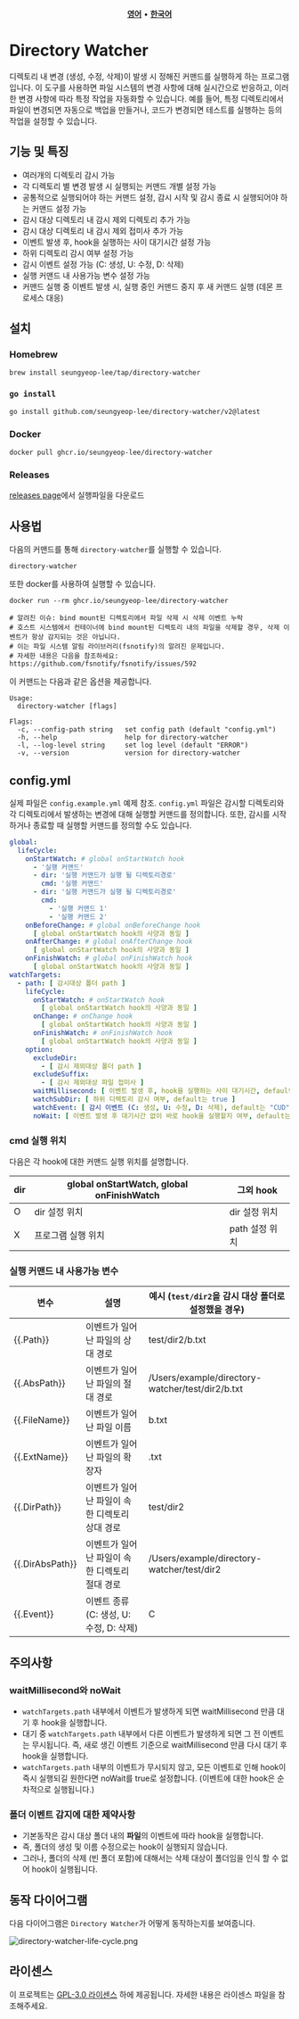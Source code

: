 <p align="center">
    <a href="README.md"><b>영어</b></a> •
    <a href="README.ko.md"><b>한국어</b></a>
</p>

# Directory Watcher

디렉토리 내 변경 (생성, 수정, 삭제)이 발생 시 정해진 커맨드를 실행하게 하는 프로그램입니다.
이 도구를 사용하면 파일 시스템의 변경 사항에 대해 실시간으로 반응하고, 이러한 변경 사항에 따라 특정 작업을 자동화할 수 있습니다.
예를 들어, 특정 디렉토리에서 파일이 변경되면 자동으로 백업을 만들거나, 코드가 변경되면 테스트를 실행하는 등의 작업을 설정할 수 있습니다.

## 기능 및 특징

- 여러개의 디렉토리 감시 가능
- 각 디렉토리 별 변경 발생 시 실행되는 커맨드 개별 설정 가능
- 공통적으로 실행되어야 하는 커맨드 설정, 감시 시작 및 감시 종료 시 실행되어야 하는 커맨드 설정 가능
- 감시 대상 디렉토리 내 감시 제외 디렉토리 추가 가능
- 감시 대상 디렉토리 내 감시 제외 접미사 추가 가능
- 이벤트 발생 후, hook을 실행하는 사이 대기시간 설정 가능
- 하위 디렉토리 감시 여부 설정 가능
- 감시 이벤트 설정 가능 (C: 생성, U: 수정, D: 삭제)
- 실행 커맨드 내 사용가능 변수 설정 가능
- 커맨드 실행 중 이벤트 발생 시, 실행 중인 커맨드 중지 후 새 커맨드 실행 (데몬 프로세스 대응)

## 설치

### Homebrew

```shell
brew install seungyeop-lee/tap/directory-watcher
```

### `go install`

```shell
go install github.com/seungyeop-lee/directory-watcher/v2@latest
```

### Docker

```shell
docker pull ghcr.io/seungyeop-lee/directory-watcher
```

### Releases

[releases page](https://github.com/seungyeop-lee/directory-watcher/releases/latest)에서 실행파일을 다운로드

## 사용법

다음의 커맨드를 통해 `directory-watcher`를 실행할 수 있습니다.

```shell
directory-watcher
```

또한 docker를 사용하여 실행할 수 있습니다.

```shell
docker run --rm ghcr.io/seungyeop-lee/directory-watcher

# 알려진 이슈: bind mount된 디렉토리에서 파일 삭제 시 삭제 이벤트 누락
# 호스트 시스템에서 컨테이너에 bind mount된 디렉토리 내의 파일을 삭제할 경우, 삭제 이벤트가 항상 감지되는 것은 아닙니다. 
# 이는 파일 시스템 알림 라이브러리(fsnotify)의 알려진 문제입니다.
# 자세한 내용은 다음을 참조하세요: https://github.com/fsnotify/fsnotify/issues/592
```

이 커맨드는 다음과 같은 옵션을 제공합니다.

```shell
Usage:
  directory-watcher [flags]

Flags:
  -c, --config-path string   set config path (default "config.yml")
  -h, --help                 help for directory-watcher
  -l, --log-level string     set log level (default "ERROR")
  -v, --version              version for directory-watcher
```

## config.yml

실제 파일은 `config.example.yml` 예제 참조.
`config.yml` 파일은 감시할 디렉토리와 각 디렉토리에서 발생하는 변경에 대해 실행할 커맨드를 정의합니다.
또한, 감시를 시작하거나 종료할 때 실행할 커맨드를 정의할 수도 있습니다.

```yaml
global:
  lifeCycle:
    onStartWatch: # global onStartWatch hook
      - '실행 커맨드'
      - dir: '실행 커맨드가 실행 될 디렉토리경로'
        cmd: '실행 커맨드'
      - dir: '실행 커맨드가 실행 될 디렉토리경로'
        cmd:
          - '실행 커맨드 1'
          - '실행 커맨드 2'
    onBeforeChange: # global onBeforeChange hook
      [ global onStartWatch hook의 사양과 동일 ]
    onAfterChange: # global onAfterChange hook
      [ global onStartWatch hook의 사양과 동일 ]
    onFinishWatch: # global onFinishWatch hook
      [ global onStartWatch hook의 사양과 동일 ]
watchTargets:
  - path: [ 감시대상 폴더 path ]
    lifeCycle:
      onStartWatch: # onStartWatch hook
        [ global onStartWatch hook의 사양과 동일 ]
      onChange: # onChange hook
        [ global onStartWatch hook의 사양과 동일 ]
      onFinishWatch: # onFinishWatch hook
        [ global onStartWatch hook의 사양과 동일 ]
    option:
      excludeDir:
        - [ 감시 제외대상 폴더 path ]
      excludeSuffix:
        - [ 감시 제외대상 파일 접미사 ]
      waitMillisecond: [ 이벤트 발생 후, hook을 실행하는 사이 대기시간, default는 100 ]
      watchSubDir: [ 하위 디렉토리 감시 여부, default는 true ]
      watchEvent: [ 감시 이벤트 (C: 생성, U: 수정, D: 삭제), default는 "CUD" ]
      noWait: [ 이벤트 발생 후 대기시간 없이 바로 hook을 실행할지 여부, default는 false ]
```

### cmd 실행 위치

다음은 각 hook에 대한 커맨드 실행 위치를 설명합니다.

| dir | global onStartWatch, global onFinishWatch | 그외 hook    |
|-----|-------------------------------------------|------------|
| O   | dir 설정 위치                                 | dir 설정 위치  |
| X   | 프로그램 실행 위치                                | path 설정 위치 |

### 실행 커맨드 내 사용가능 변수

| 변수              | 설명                           | 예시 (`test/dir2`을 감시 대상 폴더로 설정했을 경우)              |
|-----------------|------------------------------|--------------------------------------------------|
| {{.Path}}       | 이벤트가 일어난 파일의 상대 경로           | test/dir2/b.txt                                  |
| {{.AbsPath}}    | 이벤트가 일어난 파일의 절대 경로           | /Users/example/directory-watcher/test/dir2/b.txt |
| {{.FileName}}   | 이벤트가 일어난 파일 이름               | b.txt                                            |
| {{.ExtName}}    | 이벤트가 일어난 파일의 확장자             | .txt                                             |
| {{.DirPath}}    | 이벤트가 일어난 파일이 속한 디렉토리 상대 경로   | test/dir2                                        |
| {{.DirAbsPath}} | 이벤트가 일어난 파일이 속한 디렉토리 절대 경로   | /Users/example/directory-watcher/test/dir2       |
| {{.Event}}      | 이벤트 종류 (C: 생성, U: 수정, D: 삭제) | C                                                |

## 주의사항

### waitMillisecond와 noWait

- `watchTargets.path` 내부에서 이벤트가 발생하게 되면 waitMillisecond 만큼 대기 후 hook을 실행합니다.
- 대기 중 `watchTargets.path` 내부에서 다른 이벤트가 발생하게 되면 그 전 이벤트는 무시됩니다. 즉, 새로 생긴 이벤트 기준으로 waitMillisecond 만큼 다시 대기 후 hook을 실행합니다.
- `watchTargets.path` 내부의 이벤트가 무시되지 않고, 모든 이벤트로 인해 hook이 즉시 실행되길 원한다면 noWait를 true로 설정합니다. (이벤트에 대한 hook은 순차적으로 실행됩니다.)

### 폴더 이벤트 감지에 대한 제약사항

- 기본동작은 감시 대상 폴더 내의 **파일**의 이벤트에 따라 hook을 실행합니다.
- 즉, 폴더의 생성 및 이름 수정으로는 hook이 실행되지 않습니다.
- 그러나, 폴더의 삭제 (빈 폴더 포함)에 대해서는 삭제 대상이 폴더임을 인식 할 수 없어 hook이 실행됩니다.

## 동작 다이어그램

다음 다이어그램은 `Directory Watcher`가 어떻게 동작하는지를 보여줍니다.

![directory-watcher-life-cycle.png](static/directory-watcher-life-cycle.png)

## 라이센스

이 프로젝트는 [GPL-3.0 라이센스](LICENSE) 하에 제공됩니다. 자세한 내용은 라이센스 파일을 참조해주세요.
